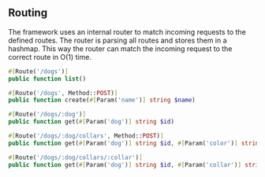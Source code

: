## Routing

The framework uses an internal router to match incoming requests to the defined routes. The router is parsing all routes and stores them in a hashmap. This way the router can match the incoming request to the correct route in O(1) time.

```php
#[Route('/dogs')]
public function list()

#[Route('/dogs', Method::POST)]
public function create(#[Param('name')] string $name)

#[Route('/dogs/:dog')]
public function get(#[Param('dog')] string $id)

#[Route('/dogs/:dog/collars', Method::POST)]
public function get(#[Param('dog')] string $id, #[Param('color')] string $color)

#[Route('/dogs/:dog/collars/:collar')]
public function get(#[Param('dog')] string $id, #[Param('collar')] string $collar)
```
